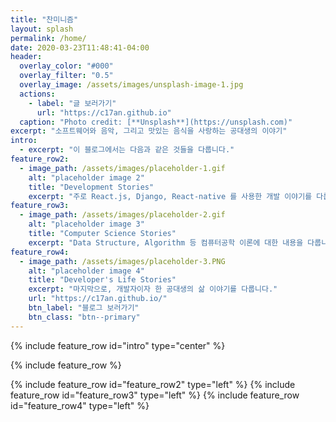 ```yaml
---
title: "찬미니즘"
layout: splash
permalink: /home/
date: 2020-03-23T11:48:41-04:00
header:
  overlay_color: "#000"
  overlay_filter: "0.5"
  overlay_image: /assets/images/unsplash-image-1.jpg
  actions:
    - label: "글 보러가기"
      url: "https://c17an.github.io"
  caption: "Photo credit: [**Unsplash**](https://unsplash.com)"
excerpt: "소프트웨어와 음악, 그리고 맛있는 음식을 사랑하는 공대생의 이야기"
intro:
  - excerpt: "이 블로그에서는 다음과 같은 것들을 다룹니다."
feature_row2:
  - image_path: /assets/images/placeholder-1.gif
    alt: "placeholder image 2"
    title: "Development Stories"
    excerpt: "주로 React.js, Django, React-native 를 사용한 개발 이야기를 다룹니다."
feature_row3:
  - image_path: /assets/images/placeholder-2.gif
    alt: "placeholder image 3"
    title: "Computer Science Stories"
    excerpt: "Data Structure, Algorithm 등 컴퓨터공학 이론에 대한 내용을 다룹니다."
feature_row4:
  - image_path: /assets/images/placeholder-3.PNG
    alt: "placeholder image 4"
    title: "Developer's Life Stories"
    excerpt: "마지막으로, 개발자이자 한 공대생의 삶 이야기를 다룹니다."
    url: "https://c17an.github.io/"
    btn_label: "블로그 보러가기"
    btn_class: "btn--primary"
---
```


{% include feature_row id="intro" type="center" %}

{% include feature_row %}

{% include feature_row id="feature_row2" type="left" %}
{% include feature_row id="feature_row3" type="left" %}
{% include feature_row id="feature_row4" type="left" %}
